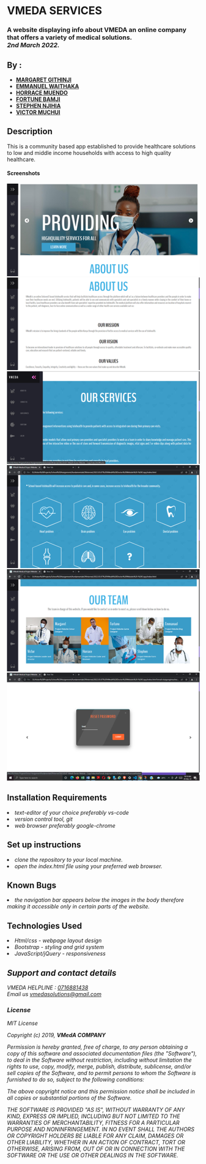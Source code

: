 # VMEDA SERVICES
### A website displaying info about VMEDA an online company that offers a variety of medical solutions.<br> <em>2nd March 2022.</em>
## By :

* [**MARGARET GITHINJI**](https://github.com/Maggielovesc/)
* [**EMMANUEL WAITHAKA**](https://github.com/EmmanuelWaithaka/)
* [**HORRACE MUENDO**](https://github.com/Horrace254/)
* [**FORTUNE BAMJI**](https://github.com/Forttim/Forttim)
* [**STEPHEN NJIHIA**](https://github.com/)
* [**VICTOR MUCHUI**](https://github.com/vmuchui/)


## Description
This is a community based app established to provide healthcare solutions to low and middle income households with access to high quality healthcare.

#### Screenshots

![HOME](/screenshots/Screenshot%202022-03-29%20092906.png)
![ABOUT US](/screenshots/Screenshot%202022-03-29%20093039.png)
![OUR SERVICES](/screenshots/Screenshot%202022-03-29%20093219.png)
![HOME](/screenshots/Screenshot%202022-03-29%20093301.png)
![HOME](/screenshots/Screenshot%202022-03-29%20093329.png)
![HOME](/screenshots/Screenshot%202022-03-29%20101825.png)
## Installation Requirements
   <li><em>text-editor of your choice preferably vs-code</em>
   </li>
   <li><em>version control tool, git</em></li>
   <li><em>web browser preferably google-chrome</em></li>
    

## Set up instructions

<li><em> clone the repository to your local machine.</em></li>
<li><em> open the index.html file using your preferred web browser.
</em></li>


## Known Bugs
<li><em>the navigation bar appears below the images in the body therefore making it accessible only in certain parts of the website.
</em></li>


## Technologies Used

<li><em>Html/css - webpage layout design<em></li>
<li><em>Bootstrap - styling and grid system<em></li>
<li><em>JavaScript/jQuery - responsiveness</em></li>

## Support and contact details
VMEDA HELPLINE : [0716881438]('call')<br>
Email us  [vmedasolutions@gmail.com](email)<br>

### License
*MIT License*

Copyright (c) 2019, **VMedA COMPANY**

Permission is hereby granted, free of charge, to any person obtaining a copy of this software and associated documentation files (the "Software"), to deal in the Software without restriction, including without limitation the rights to use, copy, modify, merge, publish, distribute, sublicense, and/or sell copies of the Software, and to permit persons to whom the Software is furnished to do so, subject to the following conditions:

The above copyright notice and this permission notice shall be included in all copies or substantial portions of the Software.

THE SOFTWARE IS PROVIDED "AS IS", WITHOUT WARRANTY OF ANY KIND, EXPRESS OR IMPLIED, INCLUDING BUT NOT LIMITED TO THE WARRANTIES OF MERCHANTABILITY, FITNESS FOR A PARTICULAR PURPOSE AND NONINFRINGEMENT. IN NO EVENT SHALL THE AUTHORS OR COPYRIGHT HOLDERS BE LIABLE FOR ANY CLAIM, DAMAGES OR OTHER LIABILITY, WHETHER IN AN ACTION OF CONTRACT, TORT OR OTHERWISE, ARISING FROM, OUT OF OR IN CONNECTION WITH THE SOFTWARE OR THE USE OR OTHER DEALINGS IN THE SOFTWARE.
  